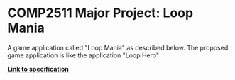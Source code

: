# COMP2511 Major Project: Loop Mania

A game application called "Loop Mania" as described below. The proposed game application is like the application "Loop Hero"

[**Link to specification**](https://gitlab.cse.unsw.edu.au/COMP2511/21T2/project-specification)
